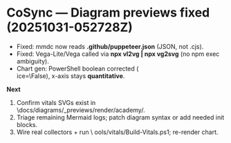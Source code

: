 # CoSync — Diagram previews fixed (20251031-052728Z)

- Fixed: mmdc now reads **.github/puppeteer.json** (JSON, not .cjs).
- Fixed: Vega-Lite/Vega called via **npx vl2vg | npx vg2svg** (no npm exec ambiguity).
- Chart gen: PowerShell boolean corrected (\
ice=\False\), x-axis stays **quantitative**.

**Next**
1) Confirm vitals SVGs exist in \docs/diagrams/_previews/render/academy/\.
2) Triage remaining Mermaid logs; patch diagram syntax or add needed init blocks.
3) Wire real collectors + run \	ools/vitals/Build-Vitals.ps1\; re-render chart.
